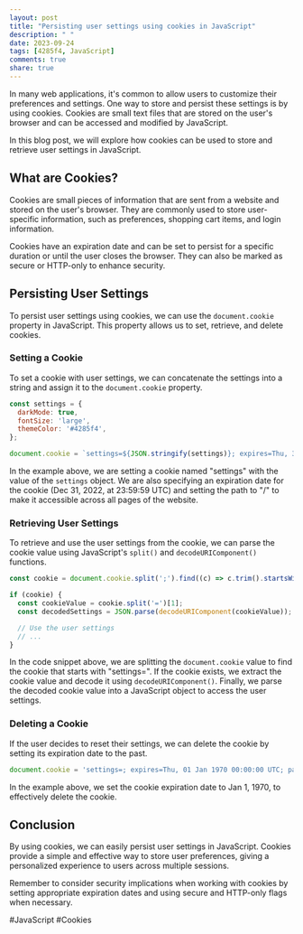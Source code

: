 ```yaml
---
layout: post
title: "Persisting user settings using cookies in JavaScript"
description: " "
date: 2023-09-24
tags: [4285f4, JavaScript]
comments: true
share: true
---
```


In many web applications, it's common to allow users to customize their preferences and settings. One way to store and persist these settings is by using cookies. Cookies are small text files that are stored on the user's browser and can be accessed and modified by JavaScript.

In this blog post, we will explore how cookies can be used to store and retrieve user settings in JavaScript.

## What are Cookies?

Cookies are small pieces of information that are sent from a website and stored on the user's browser. They are commonly used to store user-specific information, such as preferences, shopping cart items, and login information.

Cookies have an expiration date and can be set to persist for a specific duration or until the user closes the browser. They can also be marked as secure or HTTP-only to enhance security.

## Persisting User Settings

To persist user settings using cookies, we can use the `document.cookie` property in JavaScript. This property allows us to set, retrieve, and delete cookies.

### Setting a Cookie

To set a cookie with user settings, we can concatenate the settings into a string and assign it to the `document.cookie` property.

```javascript
const settings = {
  darkMode: true,
  fontSize: 'large',
  themeColor: '#4285f4',
};

document.cookie = `settings=${JSON.stringify(settings)}; expires=Thu, 31 Dec 2022 23:59:59 UTC; path=/`;
```

In the example above, we are setting a cookie named "settings" with the value of the `settings` object. We are also specifying an expiration date for the cookie (Dec 31, 2022, at 23:59:59 UTC) and setting the path to "/" to make it accessible across all pages of the website.

### Retrieving User Settings

To retrieve and use the user settings from the cookie, we can parse the cookie value using JavaScript's `split()` and `decodeURIComponent()` functions.

```javascript
const cookie = document.cookie.split(';').find((c) => c.trim().startsWith('settings='));

if (cookie) {
  const cookieValue = cookie.split('=')[1];
  const decodedSettings = JSON.parse(decodeURIComponent(cookieValue));

  // Use the user settings
  // ...
}
```

In the code snippet above, we are splitting the `document.cookie` value to find the cookie that starts with "settings=". If the cookie exists, we extract the cookie value and decode it using `decodeURIComponent()`. Finally, we parse the decoded cookie value into a JavaScript object to access the user settings.

### Deleting a Cookie

If the user decides to reset their settings, we can delete the cookie by setting its expiration date to the past.

```javascript
document.cookie = 'settings=; expires=Thu, 01 Jan 1970 00:00:00 UTC; path=/';
```

In the example above, we set the cookie expiration date to Jan 1, 1970, to effectively delete the cookie.

## Conclusion

By using cookies, we can easily persist user settings in JavaScript. Cookies provide a simple and effective way to store user preferences, giving a personalized experience to users across multiple sessions.

Remember to consider security implications when working with cookies by setting appropriate expiration dates and using secure and HTTP-only flags when necessary.

#JavaScript #Cookies
